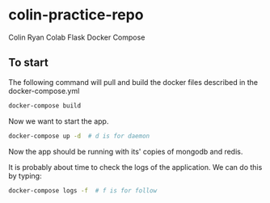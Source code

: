 # colin-practice-repo

Colin Ryan Colab Flask Docker Compose

## To start

The following command will pull and build the docker files described in the docker-compose.yml

```bash
docker-compose build
```

Now we want to start the app.

```bash
docker-compose up -d  # d is for daemon
```

Now the app should be running with its' copies of mongodb and redis.

It is probably about time to check the logs of the application.  We can do this by typing:

```bash
docker-compose logs -f  # f is for follow
```